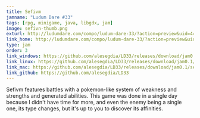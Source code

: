 ```yaml
---
title: Sefivm
jamname: "Ludum Dare #33"
tags: [rpg, minigame, java, libgdx, jam]
image: sefivn-thumb.png
exturl: http://ludumdare.com/compo/ludum-dare-33/?action=preview&uid=44038
link_home: http://ludumdare.com/compo/ludum-dare-33/?action=preview&uid=44038
type: jam
order: 3
link_windows: https://github.com/alesegdia/LD33/releases/download/jam0.1/sefivm-desktop.zip
link_linux: https://github.com/alesegdia/LD33/releases/download/jam0.1/sefivm-desktop.zip
link_mac: https://github.com/alesegdia/LD33/releases/download/jam0.1/sefivm-desktop.zip
link_github: https://github.com/alesegdia/LD33
---
```


Sefivm features battles with a pokemon-like system of weakness and strengths and generated
abilities. This game was done in a single day because I didn't have time for more, and even
the enemy being a single one, its type changes, but it's up to you to discover its affinities.
